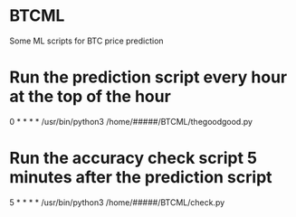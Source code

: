 # BTCML
Some ML scripts for BTC price prediction

# Run the prediction script every hour at the top of the hour
0 * * * * /usr/bin/python3 /home/#####/BTCML/thegoodgood.py

# Run the accuracy check script 5 minutes after the prediction script
5 * * * * /usr/bin/python3 /home/#####/BTCML/check.py

